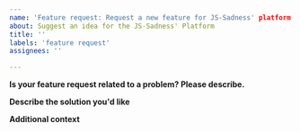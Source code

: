```yaml
---
name: 'Feature request: Request a new feature for JS-Sadness' platform'
about: Suggest an idea for the JS-Sadness' Platform
title: ''
labels: 'feature request'
assignees: ''

---
```


**Is your feature request related to a problem? Please describe.**
<!-- A clear and concise description of what the problem is. Ex. I'm always frustrated when [...] -->

**Describe the solution you'd like**
<!-- A clear and concise description of what you want to happen. -->

**Additional context**
<!-- Add any other context or screenshots about the feature request here. -->